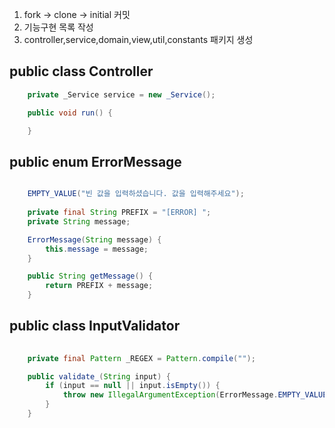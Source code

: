 1. fork -> clone -> initial 커밋
2. 기능구현 목록 작성
3. controller,service,domain,view,util,constants 패키지 생성

## public class Controller
```java
    private _Service service = new _Service();

    public void run() {

    }
```

## public enum ErrorMessage 
```java

    EMPTY_VALUE("빈 값을 입력하셨습니다. 값을 입력해주세요");
    
    private final String PREFIX = "[ERROR] ";
    private String message;

    ErrorMessage(String message) {
        this.message = message;
    }

    public String getMessage() {
        return PREFIX + message;
    }
```

## public class InputValidator
```java
    
    private final Pattern _REGEX = Pattern.compile("");

    public validate_(String input) {
        if (input == null || input.isEmpty()) {
            throw new IllegalArgumentException(ErrorMessage.EMPTY_VALUE.getMessage());
        }
    }
```
